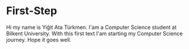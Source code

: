 # First-Step
Hi my name is Yiğit Ata Türkmen. I'am a Computer Science student at Bilkent University. With this first text I'am starting my Computer Science journey. Hope it goes well.

